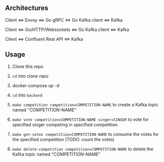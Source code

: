 ## Architectures

Client <=> Envoy <=> Go gRPC <=> Go Kafka client <=> Kafka

Client <=> Go/HTTP/Websockets <=> Go Kafka client <=> Kafka

Client <=> Confluent Rest API <=> Kafka

## Usage

1. Clone this repo

2. `cd` into clone repo

3. docker-compose up -d

4. `cd` into `backend`

5. `make competition competition=COMPETITION-NAME` to create a Kafka topic named "COMPETITION-NAME"

6. `make vote competition=COMPETITION-NAME singer=SINGER` to vote for specified singer competing in specified competition

7. `make get-votes competition=COMPETITION-NAME` to consume the votes for the specified competition (TODO: count the votes)

8. `make delete-competition competition=COMPETITION-NAME` to delete the Kafka topic named "COMPETITION-NAME"
